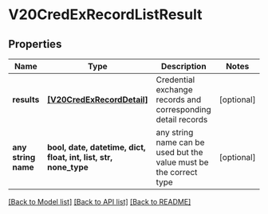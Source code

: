 # V20CredExRecordListResult


## Properties
Name | Type | Description | Notes
------------ | ------------- | ------------- | -------------
**results** | [**[V20CredExRecordDetail]**](V20CredExRecordDetail.md) | Credential exchange records and corresponding detail records | [optional] 
**any string name** | **bool, date, datetime, dict, float, int, list, str, none_type** | any string name can be used but the value must be the correct type | [optional]

[[Back to Model list]](../README.md#documentation-for-models) [[Back to API list]](../README.md#documentation-for-api-endpoints) [[Back to README]](../README.md)


